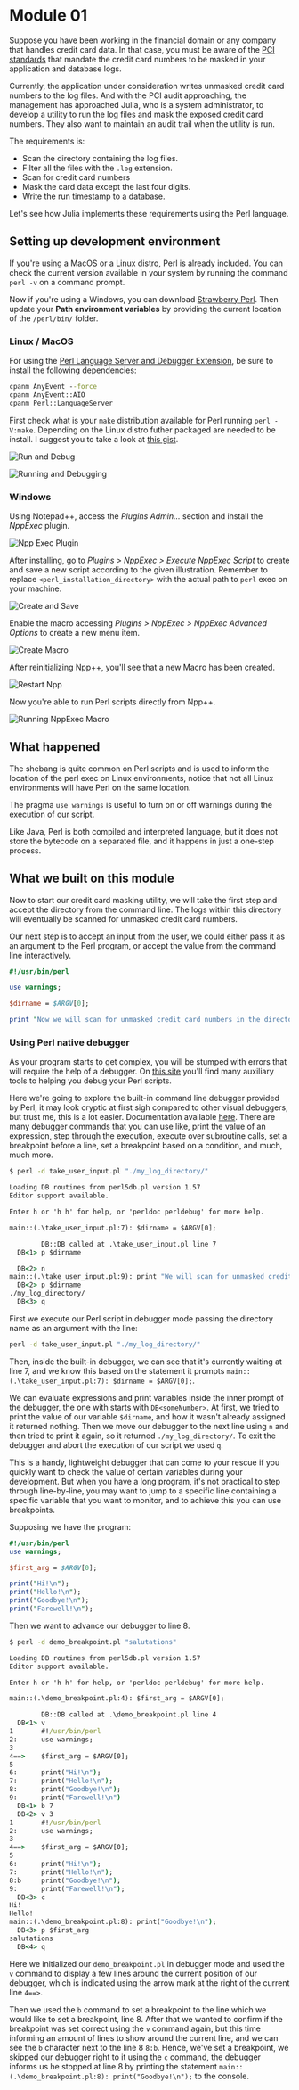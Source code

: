 # Module 01

Suppose you have been working in the financial domain or any company that handles credit card data. In that case, you must be aware of the [PCI standards](https://www.pcisecuritystandards.org/document_library/) that mandate the credit card numbers to be masked in your application and database logs.

Currently, the application under consideration writes unmasked credit card numbers to the log files. And with the PCI audit approaching, the management has approached Julia, who is a system administrator, to develop a utility to run the log files and mask the exposed credit card numbers. They also want to maintain an audit trail when the utility is run.

The requirements is:

- Scan the directory containing the log files.
- Filter all the files with the `.log` extension.
- Scan for credit card numbers
- Mask the card data except the last four digits.
- Write the run timestamp to a database.

Let's see how Julia implements these requirements using the Perl language.

## Setting up development environment

If you're using a MacOS or a Linux distro, Perl is already included. You can check the current version available in your system by running the command `perl -v` on a command prompt.

Now if you're using a Windows, you can download [Strawberry Perl](https://strawberryperl.com/releases.html). Then update your **Path environment variables** by providing the current location of the `/perl/bin/` folder.

### Linux / MacOS

For using the [Perl Language Server and Debugger Extension](https://github.com/richterger/Perl-LanguageServer?tab=readme-ov-file#references), be sure to install the following dependencies:

```cmd
cpanm AnyEvent --force
cpanm AnyEvent::AIO
cpanm Perl::LanguageServer
```

First check what is your `make` distribution available for Perl running `perl -V:make`. Depending on the Linux distro futher packaged are needed to be install. I suggest you to take a look at [this gist](https://gist.github.com/hakonhagland/15800c09d36ba8ee034ca1b962ad33e2).

![Run and Debug](./assets/Run_And_Debug_VSCode.png)

![Running and Debugging](./assets/Running_And_Debugging_VSCode.png)

### Windows

Using Notepad++, access the _Plugins Admin..._ section and install the _NppExec_ plugin.

![Npp Exec Plugin](./assets/Npp_Exec_Plugin.png)

After installing, go to _Plugins > NppExec > Execute NppExec Script_ to create and save a new script according to the given illustration. Remember to replace `<perl_installation_directory>` with the actual path to `perl` exec on your machine.

![Create and Save](./assets/Create_And_Save_NppExec.png)

Enable the macro accessing _Plugins > NppExec > NppExec Advanced Options_ to create a new menu item.

![Create Macro](./assets/Create_NppExec_Script.png)

After reinitializing Npp++, you'll see that a new Macro has been created.

![Restart Npp](./assets/Visualizing_NppExec_Macro.png)

Now you're able to run Perl scripts directly from Npp++.

![Running NppExec Macro](./assets/Running_NppExec_Macro.png)

## What happened

The shebang is quite common on Perl scripts and is used to inform the location of the perl exec on Linux environments, notice that not all Linux environments will have Perl on the same location.

The pragma `use warnings` is useful to turn on or off warnings during the execution of our script.

Like Java, Perl is both compiled and interpreted language, but it does not store the bytecode on a separated file, and it happens in just a one-step process.

## What we built on this module

Now to start our credit card masking utility, we will take the first step and accept the directory from the command line. The logs within this directory will eventually be scanned for unmasked credit card numbers.

Our next step is to accept an input from the user, we could either pass it as an argument to the Perl program, or accept the value from the command line interactively.

```perl
#!/usr/bin/perl

use warnings;

$dirname = $ARGV[0];

print "Now we will scan for unmasked credit card numbers in the directory: $dirname\n"; 
```

### Using Perl native debugger

As your program starts to get complex, you will be stumped with errors that will require the help of a debugger. On [this site](https://debugger.perl.org/tools.html) you'll find many auxiliary tools to helping you debug your Perl scripts.

Here we're going to explore the built-in command line debugger provided by Perl, it may look cryptic at first sigh compared to other visual debuggers, but trust me, this is a lot easier. Documentation available [here](https://perldoc.perl.org/perldebug). There are many debugger commands that you can use like, print the value of an expression, step through the execution, execute over subroutine calls, set a breakpoint before a line, set a breakpoint based on a condition, and much, much more.

```cmd
$ perl -d take_user_input.pl "./my_log_directory/"

Loading DB routines from perl5db.pl version 1.57
Editor support available.

Enter h or 'h h' for help, or 'perldoc perldebug' for more help.

main::(.\take_user_input.pl:7): $dirname = $ARGV[0];

        DB::DB called at .\take_user_input.pl line 7
  DB<1> p $dirname

  DB<2> n
main::(.\take_user_input.pl:9): print "We will scan for unmasked credit card numbers in the directory: $dirname\n";
  DB<2> p $dirname
./my_log_directory/
  DB<3> q
```

First we execute our Perl script in debugger mode passing the directory name as an argument with the line:

```cmd
perl -d take_user_input.pl "./my_log_directory/"
```

Then, inside the built-in debugger, we can see that it's currently waiting at line 7, and we know this based on the statement it prompts `main::(.\take_user_input.pl:7): $dirname = $ARGV[0];`.

We can evaluate expressions and print variables inside the inner prompt of the debugger, the one with starts with `DB<someNumber>`. At first, we tried to print the value of our variable `$dirname`, and how it wasn't already assigned it returned nothing. Then we move our debugger to the next line using `n` and then tried to print it again, so it returned `./my_log_directory/`. To exit the debugger and abort the execution of our script we used `q`.

This is a handy, lightweight debugger that can come to your rescue if you quickly want to check the value of certain variables during your development. But when you have a long program, it's not practical to step through line-by-line, you may want to jump to a specific line containing a specific variable that you want to monitor, and to achieve this you can use breakpoints.

Supposing we have the program:

```perl
#!/usr/bin/perl
use warnings;

$first_arg = $ARGV[0];

print("Hi!\n");
print("Hello!\n");
print("Goodbye!\n");
print("Farewell!\n");
```

Then we want to advance our debugger to line 8.

```cmd
$ perl -d demo_breakpoint.pl "salutations"

Loading DB routines from perl5db.pl version 1.57
Editor support available.

Enter h or 'h h' for help, or 'perldoc perldebug' for more help.

main::(.\demo_breakpoint.pl:4): $first_arg = $ARGV[0];

        DB::DB called at .\demo_breakpoint.pl line 4
  DB<1> v
1       #!/usr/bin/perl
2:      use warnings;
3
4==>    $first_arg = $ARGV[0];
5
6:      print("Hi!\n");
7:      print("Hello!\n");
8:      print("Goodbye!\n");
9:      print("Farewell!\n")
  DB<1> b 7
  DB<2> v 3
1       #!/usr/bin/perl
2:      use warnings;
3
4==>    $first_arg = $ARGV[0];
5
6:      print("Hi!\n");
7:      print("Hello!\n");
8:b     print("Goodbye!\n");
9:      print("Farewell!\n");
  DB<3> c
Hi!
Hello!
main::(.\demo_breakpoint.pl:8): print("Goodbye!\n");
  DB<3> p $first_arg
salutations
  DB<4> q
```

Here we initialized our `demo_breakpoint.pl` in debugger mode and used the `v` command to display a few lines around the current position of our debugger, which is indicated using the arrow mark at the right of the current line `4==>`.

Then we used the `b` command to set a breakpoint to the line which we would like to set a breakpoint, line 8. After that we wanted to confirm if the breakpoint was set correct using the `v` command again, but this time informing an amount of lines to show around the current line, and we can see the `b` character next to the line 8 `8:b`. Hence, we've set a breakpoint, we skipped our debugger right to it using the `c` command, the debugger informs us he stopped at line 8 by printing the statement `main::(.\demo_breakpoint.pl:8): print("Goodbye!\n");` to the console.
